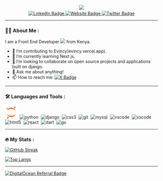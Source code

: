 <div id="header" align="center">
  <img src="https://media.giphy.com/media/dMLmQfCO7lCA2gX3tw/giphy.gif" width="100"/>
<div id="badges">
  <a href="https://www.linkedin.com/in/vincent-kamemia">
    <img src="https://img.shields.io/badge/LinkedIn-blue?style=for-the-badge&logo=linkedin&logoColor=white" alt="LinkedIn Badge"/>
  </a>
  <a href="kamemia.co">
    <img src="https://img.shields.io/badge/Website-red?style=for-the-badge&logo=website&logoColor=white" alt="Website Badge"/>
  <a href="https://twitter.com/kamemia_">
    <img src="https://img.shields.io/badge/Twitter-blue?style=for-the-badge&logo=twitter&logoColor=white" alt="Twitter Badge"/>
  </a>
</div>
</div>

---



### :man_technologist: About Me :


I am a Front End Developer <img src="https://media.giphy.com/media/WUlplcMpOCEmTGBtBW/giphy.gif" width="30"> from Kenya.


- 🔭 I’m contributing to Evincy(evincy.vercel.app).
- 🌱 I’m currently learning Next js.
- 👯 I’m looking to collaborate on open source projects and applications built on django.
- 💬 Ask me about anything!
- 📫 How to reach me: [![X Badge](https://img.shields.io/badge/-Kamemia-blue?style=flat&logo=Twitter&logoColor=white)](https://www.twitter.com/kamemia_)
<!-- - ⚡ Fun fact: ...-->

---

### :hammer_and_wrench: Languages and Tools :

<div>
    <img src="https://github.com/devicons/devicon/blob/master/icons/jupyter/jupyter-original.svg" title="Jupyter" alt="Jupyter" width="40" height="40"/>&nbsp;
    <img  src="https://cdn.jsdelivr.net/gh/devicons/devicon/icons/python/python-original-wordmark.svg" title="python" alt="python " width="40" height="40"/>&nbsp;
    <img  src="https://cdn.jsdelivr.net/gh/devicons/devicon/icons/django/django-plain.svg" title="django" alt="django" width="40" height="40"/>&nbsp;
    <img  src="https://cdn.jsdelivr.net/gh/devicons/devicon/icons/css3/css3-original-wordmark.svg" title="css3" alt="css3" width="40" height="40"/>&nbsp;
    <img  src="https://cdn.jsdelivr.net/gh/devicons/devicon/icons/git/git-original-wordmark.svg" title="git" alt="git" width="40" height="40"/>&nbsp;
    <img  src="https://cdn.jsdelivr.net/gh/devicons/devicon/icons/mysql/mysql-original-wordmark.svg" title="mysql" alt="mysql" width="40" height="40"/>&nbsp;
    <img  src="https://cdn.jsdelivr.net/gh/devicons/devicon/icons/vscode/vscode-original-wordmark.svg" title="vscode" alt="vscode" width="40" height="40"/>&nbsp;
    <img  src="https://cdn.jsdelivr.net/gh/devicons/devicon/icons/javascript/javascript-plain.svg" title="vscode" alt="vscode" width="40" height="40"/>&nbsp;
    <img  src="https://cdn.jsdelivr.net/gh/devicons/devicon/icons/html5/html5-original-wordmark.svg" title="html5 " alt="html5 " width="40" height="40"/>&nbsp;
    <img  src="https://cdn.jsdelivr.net/gh/devicons/devicon/icons/react/react-original.svg" title="react" alt="react" width="40" height="40"/>&nbsp;
    <img  src="https://cdn.jsdelivr.net/gh/devicons/devicon/icons/dart/dart-original.svg" title="dart" alt="dart" width="40" height="40"/>&nbsp;
    <img  src="https://cdn.jsdelivr.net/gh/devicons/devicon/icons/go/go-original.svg" title="go" alt="go" width="40" height="40"/>&nbsp;
    
</div>

---


### :fire: My Stats :

[![GitHub Streak](http://github-readme-streak-stats.herokuapp.com?user=kamemia&theme=dracula&hide_border=true&date_format=M%20j%5B%2C%20Y%5D)](https://git.io/streak-stats)
  
[![Top Langs](https://github-readme-stats.vercel.app/api/top-langs/?username=kamemia&theme=vision-friendly-dark)](https://github.com/anuraghazra/github-readme-stats)


---
[![DigitalOcean Referral Badge](https://web-platforms.sfo2.cdn.digitaloceanspaces.com/WWW/Badge%201.svg)](https://www.digitalocean.com/?refcode=44cd5ff7c4fa&utm_campaign=Referral_Invite&utm_medium=Referral_Program&utm_source=badge)
